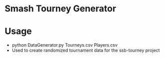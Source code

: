 Smash Tourney Generator
=======================


# Usage
* python DataGenerator.py Tourneys.csv Players.csv
* Used to create randomized tournament data for the ssb-tourney project